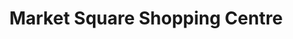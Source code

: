 ---
title: "Market Square Shopping Centre"
url: /carrickmacross/market-square-shopping-centre/
shop: Einkaufszentrum
---